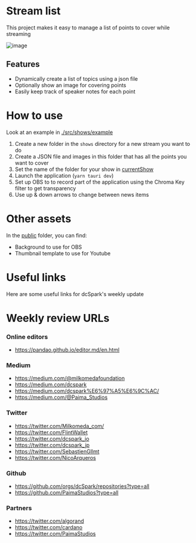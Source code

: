 # Stream list

This project makes it easy to manage a list of points to cover while streaming

![image](https://user-images.githubusercontent.com/2608559/191397787-035c004b-055e-421d-84c8-ebd3780bc98e.png)

## Features

- Dynamically create a list of topics using a json file
- Optionally show an image for covering points
- Easily keep track of speaker notes for each point

# How to use

Look at an example in [./src/shows/example](./src/shows/example)

1. Create a new folder in the `shows` directory for a new stream you want to do
1. Create a JSON file and images in this folder that has all the points you want to cover
1. Set the name of the folder for your show in [currentShow](src/shows/currentShow.json)
1. Launch the application (`yarn tauri dev`)
1. Set up OBS to to record part of the application using the Chroma Key filter to get transparency
1. Use up & down arrows to change between news items

# Other assets

In the [public](./public/) folder, you can find:

- Background to use for OBS
- Thumbnail template to use for Youtube

# Useful links

Here are some useful links for dcSpark's weekly update

# Weekly review URLs

### Online editors

- https://pandao.github.io/editor.md/en.html

### Medium

- https://medium.com/@milkomedafoundation
- https://medium.com/dcspark
- https://medium.com/dcspark%E6%97%A5%E6%9C%AC/
- https://medium.com/@Paima_Studios

### Twitter

- https://twitter.com/Milkomeda_com/
- https://twitter.com/FlintWallet
- https://twitter.com/dcspark_io
- https://twitter.com/dcspark_jp
- https://twitter.com/SebastienGllmt
- https://twitter.com/NicoArqueros

### Github

- https://github.com/orgs/dcSpark/repositories?type=all
- https://github.com/PaimaStudios?type=all

### Partners

- https://twitter.com/algorand
- https://twitter.com/cardano
- https://twitter.com/PaimaStudios
